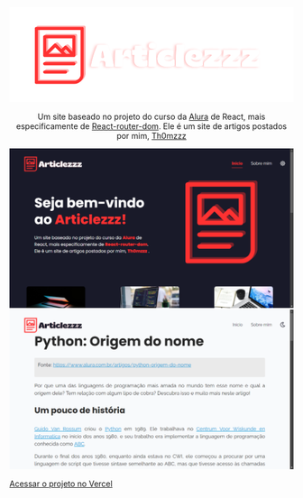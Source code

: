 <img src="./src/assets/articlezzz-logo-dark.png" />
<p align='center'>Um site baseado no projeto do curso da 
  <a href='https://www.alura.com.br/' rel="noreferrer" target="_blank" className='strong-text'>Alura</a> de React, mais especificamente de 
  <a href='https://reactrouter.com/' rel="noreferrer" target="_blank" className='strong-text'>React-router-dom</a>. Ele é um site de artigos postados por mim, 
  <a href='https://github.com/Th0mzzz' rel="noreferrer" target="_blank" className='strong-text'>Th0mzzz</a></p>
<img src="./src/assets/Articlezzz-dark.png" />
<img src="./src/assets/Articlezzz-post.png" />

<a href='https://th0mzzz-articles.vercel.app/' target='_blank'> Acessar o projeto no Vercel</a>
